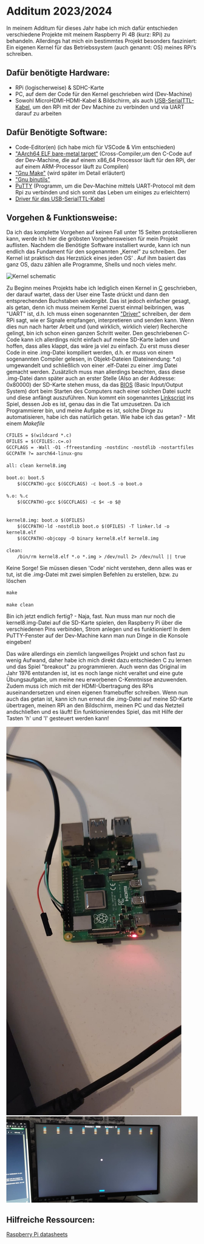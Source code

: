 Additum 2023/2024
===

In meinem Additum für dieses Jahr habe ich mich dafür entschieden verschiedene Projekte mit meinem Raspberry Pi 4B (kurz: RPi) zu behandeln.
Allerdings hat mich ein bestimmtes Projekt besonders fasziniert: Ein eigenen Kernel für das Betriebssystem (auch genannt: OS) meines RPi‘s schreiben.

Dafür benötigte Hardware:
---

- RPi (logischerweise) & SDHC-Karte
- PC, auf dem der Code für den Kernel geschrieben wird (Dev-Machine)
- Sowohl MicroHDMI-HDMI-Kabel & Bildschirm, als auch [USB-SerialTTL-Kabel](https://www.amazon.de/Hailege-PL2303TA-RS232-Download-Windows/dp/B07Z7PPT6Y/ref=sr_1_3?__mk_de_DE=%C3%85M%C3%85%C5%BD%C3%95%C3%91&crid=1I8QYDEBL9B02&keywords=2+Pack+Debug+Cable+for+Raspberry+Pi+USB+Programming+USB+to+TTL+Serial+Cable%2C+Windows+XP%2FVISTA%2F+7%2F8%2F+8.1+Supported&qid=1706455641&sprefix=2+pack+debug+cable+for+raspberry+pi+usb+programming+usb+to+ttl+serial+cable+windows+xp%2Fvista%2F+7%2F8%2F+8.1+supported%2Caps%2C75&sr=8-3), um den RPi mit der Dev Machine zu verbinden und via UART darauf zu arbeiten

Dafür Benötigte Software:
---

- Code-Editor(en) (ich habe mich für VSCode & Vim entschieden)
- ["AArch64 ELF bare-metal target“](https://developer.arm.com/-/media/Files/downloads/gnu-a/10.2-2020.11/binrel/gcc-arm-10.2-2020.11-aarch64-aarch64-none-elf.tar.xz) (Cross-Compiler,um den C-Code auf der Dev-Machine, die auf einem x86_64 Processor läuft für den RPi, der auf einem ARM-Processor läuft zu Compilen)
- ["Gnu Make"](https://www.gnu.org/software/make/) (wird später im Detail erläutert)
- ["Gnu binutils"](https://www.gnu.org/software/binutils/)
- [PuTTY](https://www.chiark.greenend.org.uk/~sgtatham/putty/latest.html) (Programm, um die Dev-Machine mittels UART-Protocol mit dem Rpi zu verbinden und sich somit das Leben um einiges zu erleichtern)
- [Driver für das USB-SerialTTL-Kabel](https://www.silabs.com/products/development-tools/software/usb-to-uart-bridge-vcp-drivers)

Vorgehen & Funktionsweise:
---

Da ich das komplette Vorgehen auf keinen Fall unter 15 Seiten protokollieren kann, werde ich hier die gröbsten Vorgehensweisen für mein Projekt auflisten.
Nachdem die Benötigte Software installiert wurde, kann ich nun endlich das Fundament für den sogenannten „Kernel“ zu schreiben.
Der Kernel ist praktisch das Herzstück eines jeden OS‘ .  Auf ihm basiert das ganz OS, dazu zählen alle Programme, Shells und noch vieles mehr.

![Kernel schematic](https://1.bp.blogspot.com/-X1N_xwpDxmw/V7M1eIzPuUI/AAAAAAAABC0/vktEVckQDKAdN0o305OrHEDzH2TmCkLgQCPcB/s200/PowerShell.JPG)

Zu Beginn meines Projekts habe ich lediglich einen Kernel in [C](https://en.wikipedia.org/wiki/C_(programming_language)) geschrieben, der darauf wartet, dass der User eine Taste drückt und dann den entsprechenden Buchstaben wiedergibt.
Das ist jedoch einfacher gesagt, als getan, denn ich muss meinem Kernel zuerst einmal beibringen, was "UART" ist, d.h. Ich muss einen sogenannten ["Driver"](https://de.wikipedia.org/wiki/Gerätetreiber) schreiben, der dem RPi sagt, wie er Signale empfangen, interpretieren und senden kann. Wenn dies nun nach harter Arbeit und (und wirklich, wirklich vieler) Recherche gelingt, bin ich schon einen ganzen Schritt weiter. 
Den geschriebenen C-Code kann ich allerdings nicht einfach auf meine SD-Karte laden und hoffen, dass alles klappt, das wäre ja viel zu einfach. Zu erst muss dieser Code in eine .img-Datei kompiliert werden, d.h. er muss von einem sogenannten Compiler gelesen, in Objekt-Dateien (Dateinendung: *.o) umgewandelt und schließlich von einer .elf-Datei zu einer .img Datei gemacht werden.
Zusätzlich muss man allerdings beachten, dass diese .img-Datei dann später auch an erster Stelle (Also an der Addresse: 0x80000) der SD-Karte stehen muss, da das [BIOS](https://de.wikipedia.org/wiki/BIOS) (Basic Input/Output System) dort beim Starten des Computers nach einer solchen Datei sucht und diese anfängt auszuführen. Nun kommt ein sogenanntes [Linkscript](https://www.gnu.org/software/binutils/) ins Spiel, dessen Job es ist, genau das in die Tat umzusetzen.
Da ich Programmierer bin, und meine Aufgabe es ist, solche Dinge zu automatisieren, habe ich das natürlich getan. Wie habe ich das getan? - Mit einem *Makefile*

```
CFILES = $(wildcard *.c)
OFILES = $(CFILES:.c=.o)
GCCFLAGS = -Wall -O1 -ffreestanding -nostdinc -nostdlib -nostartfiles
GCCPATH ?= aarch64-linux-gnu

all: clean kernel8.img

boot.o: boot.S
	$(GCCPATH)-gcc $(GCCFLAGS) -c boot.S -o boot.o

%.o: %.c
	$(GCCPATH)-gcc $(GCCFLAGS) -c $< -o $@


kernel8.img: boot.o $(OFILES)
	$(GCCPATH)-ld -nostdlib boot.o $(OFILES) -T linker.ld -o kernel8.elf
	$(GCCPATH)-objcopy -O binary kernel8.elf kernel8.img

clean:
	/bin/rm kernel8.elf *.o *.img > /dev/null 2> /dev/null || true
```

Keine Sorge! Sie müssen diesen 'Code' nicht verstehen, denn alles was er tut, ist die .img-Datei mit zwei simplen Befehlen zu erstellen, bzw. zu löschen

```
make

make clean
```

Bin ich jetzt endlich fertig? - Naja, fast. Nun muss man nur noch die kernel8.img-Datei auf die SD-Karte spielen, den Raspberry Pi über die verschiedenen Pins verbinden, Strom anlegen und es funktioniert! In dem PuTTY-Fenster auf der Dev-Machine kann man nun Dinge in die Konsole eingeben! 

Das wäre allerdings ein ziemlich langweiliges Projekt und schon fast zu wenig Aufwand, daher habe ich mich direkt dazu entschieden C zu lernen und das Spiel "breakout" zu programmieren. Auch wenn das Original im Jahr 1976 entstanden ist, ist es noch lange nicht veraltet und eine gute Übungsaufgabe, um meine neu erworbenen C-Kenntnisse anzuwenden. Zudem muss ich mich mit der HDMI-Übertragung des RPis auseinandersetzen und einen eigenen framebuffer schreiben.
Wenn nun auch das getan ist, kann ich nun erneut die .img-Datei auf meine SD-Karte übertragen, meinen RPi an den Bildschirm, meinen PC und das Netzteil andschließen und es läuft! Ein funktionierendes Spiel, das mit Hilfe der Tasten 'h' und 'l' gesteuert werden kann!


![cabled RPi](/Rpi4OS/documentation/images/cabled_pins.jpg) ![breakout Game](/Rpi4OS/documentation/images/breakout_Game.jpg)




Hilfreiche Ressourcen:
---
[Raspberry Pi datasheets](https://datasheets.raspberrypi.com)
